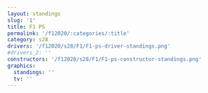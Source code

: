 ```yaml
---
layout: standings
slug: '1'
title: F1 PS
permalink: '/f12020/:categories/:title'
category: s28
drivers: '/f12020/s28/F1/F1-ps-driver-standings.png'
#drivers_2: ''
constructors: '/f12020/s28/F1/F1-ps-constructor-standings.png'
graphics:
  standings: ''
  tv: ''
---
```



